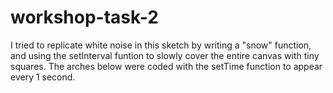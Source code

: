# workshop-task-2
I tried to replicate white noise in this sketch by writing a "snow" function, and using the setInterval funtion to slowly cover the entire canvas with tiny squares. 
The arches below were coded with the setTime function to appear every 1 second. 
